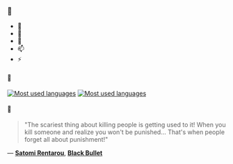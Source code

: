 ### 👋

- 🔭
- 🌱
- 💬
- 📫
- ⚡

#### 🧏

[![Most used languages](https://github-readme-stats-aynah.vercel.app/api/top-langs/?username=aynh&theme=solarized-dark&langs_count=6&layout=compact&hide_title=true)](https://github.com/anuraghazra/github-readme-stats#gh-dark-mode-only)
[![Most used languages](https://github-readme-stats-aynah.vercel.app/api/top-langs/?username=aynh&theme=solarized-light&langs_count=6&layout=compact&hide_title=true)](https://github.com/anuraghazra/github-readme-stats#gh-light-mode-only)

#### 💬

> "The scariest thing about killing people is getting used to it! When you kill someone and realize you won't be punished... That's when people forget all about punishment!"

&mdash; [**Satomi Rentarou**](https://myanimelist.net/character.php?q=Satomi%20Rentarou&cat=character), [**Black Bullet**](https://myanimelist.net/search/all?q=Black%20Bullet&cat=all)
